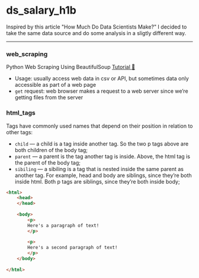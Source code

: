 # ds_salary_h1b
Inspired by this article "How Much Do Data Scientists Make?" I decided to take the same data source and do some analysis in a sligtly different way. 



-----------

### web_scraping
Python Web Scraping Using BeautifulSoup [Tutorial :link:](https://www.dataquest.io/blog/web-scraping-tutorial-python/)
- Usage: usually access web data in csv or API, but sometimes data only accessible as part of a web page
- `get` request: web browser makes a request to a web server since we’re getting files from the server

### html_tags
Tags have commonly used names that depend on their position in relation to other tags:
- `child` — a child is a tag inside another tag. So the two p tags above are both children of the body tag;
- `parent` — a parent is the tag another tag is inside. Above, the html tag is the parent of the body tag;
- `sibiling` — a sibiling is a tag that is nested inside the same parent as another tag. For example, head and body are siblings, since they’re both inside html. Both p tags are siblings, since they’re both inside body;
```html
<html>
    <head>
    </head>
  
    <body>
        <p>
        Here's a paragraph of text!
        </p>
      
        <p>
        Here's a second paragraph of text!
        </p>
    </body>
  
</html>
```
